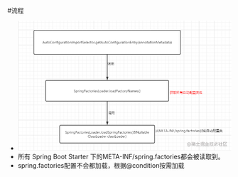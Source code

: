 #流程
* ![](img/spring-boot自动装配.image)
* 所有 Spring Boot Starter 下的META-INF/spring.factories都会被读取到。
* spring.factories配置不会都加载，根据@condition按需加载